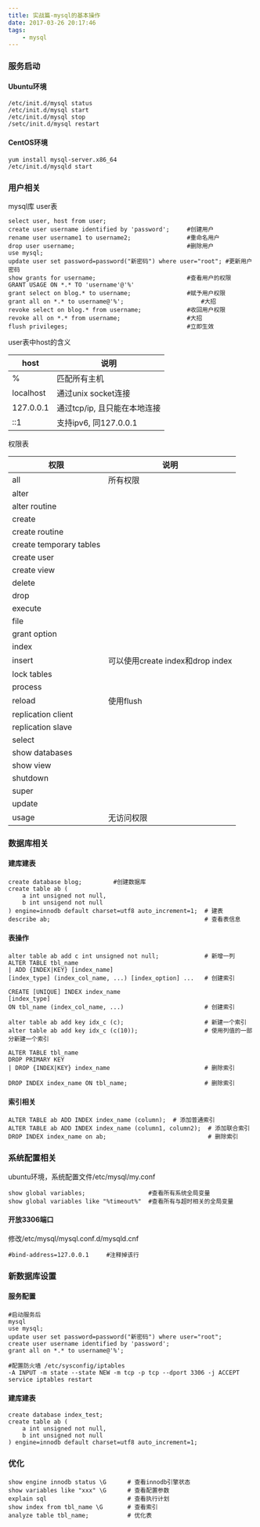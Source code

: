 ```yaml
---
title: 实战篇-mysql的基本操作
date: 2017-03-26 20:17:46
tags:
	- mysql
---
```

### 服务启动
#### Ubuntu环境

```
/etc/init.d/mysql status
/etc/init.d/mysql start
/etc/init.d/mysql stop
/setc/init.d/mysql restart
```

#### CentOS环境

```
yum install mysql-server.x86_64
/etc/init.d/mysqld start
```

### 用户相关
mysql库 user表

```
select user, host from user;
create user username identified by 'password';     #创建用户
rename user username1 to username2;                #重命名用户
drop user username;                                #删除用户
use mysql;
update user set password=password("新密码") where user="root"; #更新用户密码
show grants for username;                          #查看用户的权限
GRANT USAGE ON *.* TO 'username'@'%'
grant select on blog.* to username;                #赋予用户权限
grant all on *.* to username@'%';                      #大招
revoke select on blog.* from username;             #收回用户权限
revoke all on *.* from username;                   #大招
flush privileges;                                  #立即生效
```
user表中host的含义

host|说明
----|----
%        |匹配所有主机
localhost|通过unix socket连接
127.0.0.1|通过tcp/ip, 且只能在本地连接
::1      |支持ipv6, 同127.0.0.1

权限表

权限|说明
-----------------------|---------------------------------
all                    | 所有权限
alter                  |
alter routine          |
create                 |
create routine         |
create temporary tables|
create user            |
create view            |
delete                 |
drop                   |
execute                |
file                   |
grant option           |
index                  |
insert                 | 可以使用create index和drop index
lock tables            |
process                |
reload                 | 使用flush
replication client     |
replication slave      |
select                 |
show databases         |
show view              |
shutdown               |
super                  |
update                 |
usage                  | 无访问权限

### 数据库相关

#### 建库建表
```
create database blog;         #创建数据库
create table ab (
    a int unsigned not null,
    b int unsigend not null
) engine=innodb default charset=utf8 auto_increment=1;  # 建表
describe ab;                                            # 查看表信息
```
#### 表操作

```
alter table ab add c int unsigned not null;             # 新增一列
ALTER TABLE tbl_name
| ADD {INDEX|KEY} [index_name]
[index_type] (index_col_name, ...) [index_option] ...   # 创建索引

CREATE [UNIQUE] INDEX index_name
[index_type]
ON tbl_name (index_col_name, ...)                       # 创建索引

alter table ab add key idx_c (c);                       # 新建一个索引
alter table ab add key idx_c (c(10));                   # 使用列值的一部分新建一个索引

ALTER TABLE tbl_name
DROP PRIMARY KEY
| DROP {INDEX|KEY} index_name                           # 删除索引

DROP INDEX index_name ON tbl_name;                      # 删除索引
```

#### 索引相关
```
ALTER TABLE ab ADD INDEX index_name (column);  # 添加普通索引
ALTER TABLE ab ADD INDEX index_name (column1, column2);  # 添加联合索引
DROP INDEX index_name on ab;                             # 删除索引
```

### 系统配置相关
ubuntu环境，系统配置文件/etc/mysql/my.conf

```
show global variables;                  #查看所有系统全局变量
show global variables like "%timeout%"  #查看所有与超时相关的全局变量                 
```
#### 开放3306端口
修改/etc/mysql/mysql.conf.d/mysqld.cnf

```
#bind-address=127.0.0.1     #注释掉该行
```

### 新数据库设置

#### 服务配置
```
#启动服务后
mysql
use mysql;
update user set password=password("新密码") where user="root";
create user username identified by 'password';
grant all on *.* to username@'%';

#配置防火墙 /etc/sysconfig/iptables
-A INPUT -m state --state NEW -m tcp -p tcp --dport 3306 -j ACCEPT
service iptables restart
```

#### 建库建表
```
create database index_test;
create table ab (
    a int unsigned not null,
    b int unsigned not null
) engine=innodb default charset=utf8 auto_increment=1;
```

### 优化

```
show engine innodb status \G      # 查看innodb引擎状态
show variables like "xxx" \G      # 查看配置参数
explain sql                       # 查看执行计划
show index from tbl_name \G       # 查看索引
analyze table tbl_name;           # 优化表
```